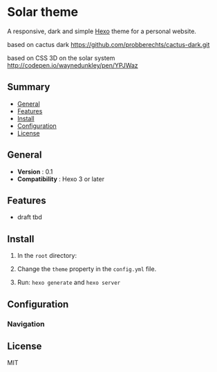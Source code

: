 # Solar theme 

A responsive, dark and simple [Hexo](http://hexo.io) theme for a personal website.

based on cactus dark https://github.com/probberechts/cactus-dark.git

based on CSS 3D on the solar system  http://codepen.io/waynedunkley/pen/YPJWaz


## Summary

- [General](#general)
- [Features](#features)
- [Install](#install)
- [Configuration](#configuration)
- [License](#license)

## General

- **Version** : 0.1
- **Compatibility** : Hexo 3 or later

## Features

- draft tbd

## Install

1. In the `root` directory:


2. Change the `theme` property in the `config.yml` file.


3. Run: `hexo generate` and `hexo server`

## Configuration

### Navigation

## License
MIT
